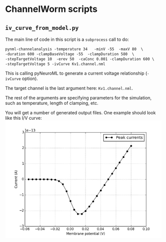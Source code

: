 # ChannelWorm scripts

## `iv_curve_from_model.py`

The main line of code in this script is a `subprocess` call to do:

```
pynml-channelanalysis -temperature 34   -minV -55  -maxV 80  \
-duration 600 -clampBaseVoltage -55  -clampDuration 580  \
-stepTargetVoltage 10  -erev 50  -caConc 0.001 -clampDuration 600 \
-stepTargetVoltage 5 -ivCurve Kv1.channel.nml
```

This is calling pyNeuroML to generate a current voltage relationship (`-ivCurve` option).

The target channel is the last argument here: `Kv1.channel.nml`.

The rest of the arguments are specifying parameters for the simulation, such as temperature, length of clamping, etc.

You will get a number of generated output files. One example should look like this I/V curve:
![](example_iv_curve.png)

